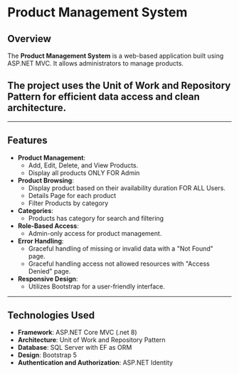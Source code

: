 # Product Management System

## Overview
The **Product Management System** is a web-based application built using ASP.NET MVC. It allows administrators to manage products. 
## The project uses the **Unit of Work** and **Repository Pattern** for efficient data access and clean architecture.

---

## Features
- **Product Management**:
  - Add, Edit, Delete, and View Products.
  - Display all products ONLY FOR Admin
- **Product Browsing**:
  - Display product based on their availability duration FOR ALL Users.
  - Details Page for each product
  - Filter Products by category
- **Categories**:
  -  Products has category for search and filtering 
- **Role-Based Access**:
  - Admin-only access for product management.
- **Error Handling**:
  - Graceful handling of missing or invalid data with a "Not Found" page.
  - Graceful handling access not allowed resources with "Access Denied" page.
- **Responsive Design**:
  - Utilizes Bootstrap for a user-friendly interface.

---

## Technologies Used
- **Framework**: ASP.NET Core MVC (.net 8) 
- **Architecture**: Unit of Work and Repository Pattern
- **Database**: SQL Server with EF as ORM
- **Design**: Bootstrap 5
- **Authentication and Authorization**: ASP.NET Identity
